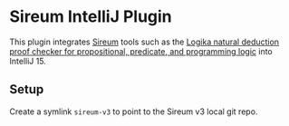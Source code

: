 # Sireum IntelliJ Plugin

This plugin integrates 
[Sireum](https://github.com/santoslab/sireum-v3) 
tools such as the 
[Logika natural deduction proof checker for propositional, predicate, and programming logic](https://github.com/santoslab/sireum-v3/tree/master/logika)
into IntelliJ 15.

## Setup

Create a symlink `sireum-v3` to point to the Sireum v3 local git repo.
